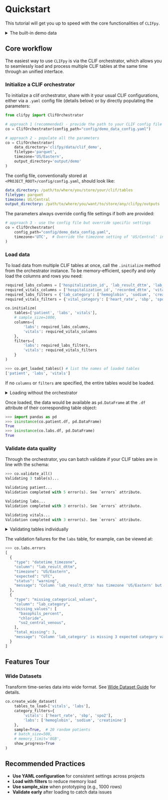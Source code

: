 # Quickstart

This tutorial will get you up to speed with the core functionalities of `CLIFpy`.

<details>
<summary> The built-in demo data </summary>
Here and throughout the user guide, we use the built-in CLIF-MIMIC demo data, but any interfaces presented would be exactly the same as when you use your own site's data.
</details>

## Core workflow

The easiest way to use `CLIFpy` is via the CLIF orchestrator, which allows you to seamlessly load and process multiple CLIF tables at the same time through an unified interface. 

### Initialize a CLIF orchestrator
To initialize a clif orchestrator, share with it your usual CLIF configurations, either via a `.yaml` config file (details below) or by directly populating the parameters: 

```python
from clifpy import ClifOrchestrator

# approach 1 (recommended) - provide the path to your CLIF config file
co = ClifOrchestrator(config_path="config/demo_data_config.yaml")

# approach 2 - populate all the parameters
co = ClifOrchestrator(
    data_directory='clifpy/data/clif_demo',
    filetype='parquet',
    timezone='US/Eastern',
    output_directory='output/demo'
)
```

The config file, conventionally stored at `<PROJECT_ROOT>/config/config.yaml`, should look like:
```yaml
data_directory: /path/to/where/you/store/your/clif/tables
filetype: parquet
timezone: US/Central
output_directory: /path/to/where/you/want/to/store/any/clifpy/outputs
```

The parameters always override config file settings if both are provided:

<!-- skip: next -->

```python
# approach 3 - use the config file but override specific settings
co = ClifOrchestrator(
    config_path="config/demo_data_config.yaml",
    timezone='UTC',  # Override the timezone setting of 'US/Central' in the config file
)
```


### Load data

To load data from multiple CLIF tables at once, call the `.initialize` method from the orchestrator instance. To be memory-efficient, specify and only load the columns and rows you need:

```python
required_labs_columns = ['hospitalization_id', 'lab_result_dttm', 'lab_value', 'lab_category']
required_vitals_columns = ['hospitalization_id', 'recorded_dttm', 'vital_value', 'vital_category']
required_labs_filters = {'lab_category': ['hemoglobin', 'sodium', 'creatinine']}
required_vitals_filters = {'vital_category': ['heart_rate', 'sbp', 'spo2']}

co.initialize(
    tables=['patient', 'labs', 'vitals'],
    # sample_size=1000, 
    columns={
        'labs': required_labs_columns,
        'vitals': required_vitals_columns
    },
    filters={
        'labs': required_labs_filters,
        'vitals': required_vitals_filters
    }
)
```

```python
>>> co.get_loaded_tables() # list the names of loaded tables
['patient', 'labs', 'vitals']
```

If no `columns` or `filters` are specified, the entire tables would be loaded.


<details>
<summary> Loading without the orchestrator </summary>
Alternatively (and more verbosely), you can load data individually from their table-specific classes:

```python
from clifpy import Patient, Labs, Vitals

patient_table = Patient.from_file(config_path='config/demo_data_config.yaml')

labs_table = Labs.from_file(
    config_path='config/demo_data_config.yaml',
    columns=required_labs_columns,
    filters=required_labs_filters
)

vitals_table = Vitals.from_file(
    config_path='config/demo_data_config.yaml',
    columns=required_vitals_columns,
    filters=required_vitals_filters
)
```

In most cases, using the orchestrator is recommended since it provides an unified interface where the individually loaded `patient_table` object, e.g., can be accessed from the orchestrator at `co.patients`:

```python
>>> isinstance(co.patient, Patient)
True

>>> isinstance(co.labs, Labs)
True
```
</details>

Once loaded, the data would be available as `pd.DataFrame` at the `.df` attribute of their corresponding table object:

```python
>>> import pandas as pd
>>> isinstance(co.patient.df, pd.DataFrame)
True
>>> isinstance(co.labs.df, pd.DataFrame)
True
```

### Validate data quality

Through the orchestrator, you can batch validate if your CLIF tables are in line with the schema:

<!-- skip: next -->
```python
>>> co.validate_all()
Validating 3 table(s)...

Validating patient...
Validation completed with 5 error(s). See `errors` attribute.

Validating labs...
Validation completed with 3 error(s). See `errors` attribute.

Validating vitals...
Validation completed with 3 error(s). See `errors` attribute.
```

<details>
<summary> Validating tables individually </summary>
This is equivalent to running each of the following individually: 

<!-- skip: next -->
```python
>>> co.patient.validate()
Validation completed with 5 error(s). See `errors` attribute.

>>> co.labs.validate()
Validation completed with 3 error(s). See `errors` attribute.

>>> co.vitals.validate()
Validation completed with 3 error(s). See `errors` attribute.

```

</details>

The validation failures for the `labs` table, for example, can be viewed at:

<!-- skip: next -->
```python
>>> co.labs.errors
[
  {
    "type": "datetime_timezone",
    "column": "lab_result_dttm",
    "timezone": "US/Eastern",
    "expected": "UTC",
    "status": "warning",
    "message": "Column 'lab_result_dttm' has timezone 'US/Eastern' but expected 'UTC'"
  },
  {
    "type": "missing_categorical_values",
    "column": "lab_category",
    "missing_values": [
      "basophils_percent",
      "chloride",
      "so2_central_venous",
    ],
    "total_missing": 3,
    "message": "Column 'lab_category' is missing 3 expected category values"
  }
]
```

## Features Tour

### Wide Datasets

Transform time-series data into wide format. See [Wide Dataset Guide](wide-dataset.md) for details.

```python
co.create_wide_dataset(
    tables_to_load=['vitals', 'labs'],
    category_filters={
        'vitals': ['heart_rate', 'sbp', 'spo2'],
        'labs': ['hemoglobin', 'sodium', 'creatinine']
    },
    sample=True,  # 20 random patients
    # batch_size=500,
    # memory_limit='8GB',
    show_progress=True
)
```

## Recommended Practices

- **Use YAML configuration** for consistent settings across projects
- **Load with filters** to reduce memory load
- **Use sample_size** when prototyping (e.g., 1000 rows)
- **Validate early** after loading to catch data issues
